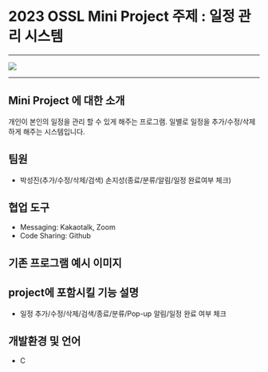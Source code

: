 # 2023 OSSL Mini Project 주제 : 일정 관리 시스템
___
![](https://cdn.pixabay.com/photo/2017/06/10/06/39/calender-2389150__340.png=true)
___

## Mini Project 에 대한 소개
개인이 본인의 일정을 관리 할 수 있게 해주는 프로그램. 일별로 일정을 추가/수정/삭제 하게 해주는 시스템입니다.

## 팀원
- 박성진(추가/수정/삭제/검색) 손지성(종료/분류/알림/일정 완료여부 체크)

## 협업 도구
- Messaging: Kakaotalk, Zoom
- Code Sharing: Github

## 기존 프로그램 예시 이미지

## project에 포함시킬 기능 설명
- 일정 추가/수정/삭제/검색/종료/분류/Pop-up 알림/일정 완료 여부 체크

## 개발환경 및 언어
- C
